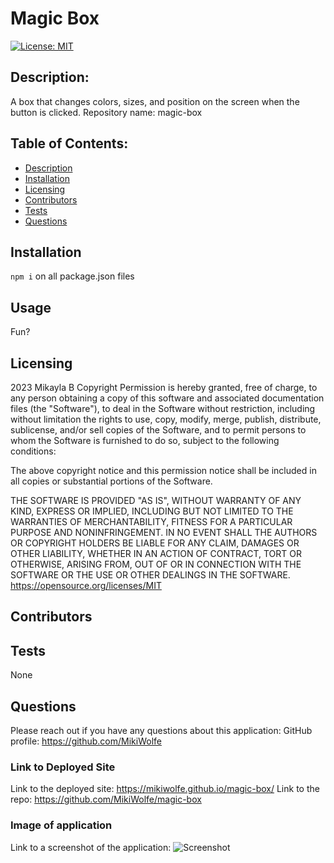 # Magic Box
[![License: MIT](https://img.shields.io/badge/License-MIT-yellow.svg)](https://opensource.org/licenses/MIT)
## Description: 
A box that changes colors, sizes, and position on the screen when the button is clicked. 
Repository name: magic-box

## Table of Contents:
* [Description](#description)
* [Installation](#installation)
* [Licensing](#licensing)
* [Contributors](#contributors)
* [Tests](#tests)
* [Questions](#questions)

## Installation 
```npm i``` on all package.json files  
## Usage
Fun? 
## Licensing
2023 Mikayla B
Copyright Permission is hereby granted, free of charge, 
to any person obtaining a copy of this software and associated documentation files (the "Software"), to deal in 
the Software without restriction, including without limitation the rights to use, copy, modify, merge, publish, 
distribute, sublicense, and/or sell 
copies of the Software, and to permit persons to whom the Software is furnished to do so, 
subject to the following conditions:

The above copyright notice and this permission notice shall be included in all copies or substantial 
portions of the Software.

THE SOFTWARE IS PROVIDED "AS IS", WITHOUT WARRANTY OF ANY KIND, EXPRESS OR IMPLIED, INCLUDING BUT NOT LIMITED TO 
THE WARRANTIES OF MERCHANTABILITY, FITNESS FOR A PARTICULAR PURPOSE AND NONINFRINGEMENT. IN NO EVENT SHALL THE 
AUTHORS OR COPYRIGHT HOLDERS BE LIABLE FOR ANY CLAIM, DAMAGES OR OTHER LIABILITY, WHETHER IN AN ACTION OF CONTRACT, 
TORT OR OTHERWISE, ARISING FROM, OUT OF OR IN CONNECTION WITH THE SOFTWARE OR THE USE OR OTHER DEALINGS IN THE 
SOFTWARE.
https://opensource.org/licenses/MIT
## Contributors

## Tests
None
## Questions
Please reach out if you have any questions about this application:
GitHub profile: https://github.com/MikiWolfe
 

### Link to Deployed Site
Link to the deployed site: https://mikiwolfe.github.io/magic-box/
Link to the repo: https://github.com/MikiWolfe/magic-box

### Image of application
Link to a screenshot of the application: ![Screenshot](/Screenshot%20.jpg)

